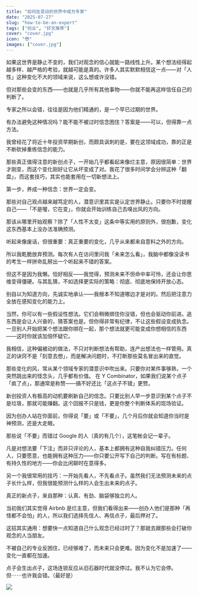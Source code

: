 ```yaml
---
title: "如何在变动的世界中成为专家"
date: "2025-07-27"
slug: "how-to-be-an-expert"
tags: ["创业", "好文推荐"]
cover: "cover.jpg"
icon: "😎"
images: ["cover.jpg"]
---
```

如果这世界是静止不变的，我们对观念的信心就能一路线性上升。某个想法经得起越多样、越严格的考验，就越可能是真的。许多人其实默默相信这一点——对「人性」这种变化不大的领域来说，这么想或许没错。



但对那些会变的东西——也就是几乎所有其他事物——你就不能再这样信任自己的判断了。



专家之所以会错，往往是因为他们精通的，是一个早已过期的世界。



有办法避免这种情况吗？能不能不被过时信念困住？答案是——可以，但得靠一点方法。



我曾经花了将近十年投资早期新创，而颇具讽刺的是，要在这领域成功，靠的正是不断砍掉重练信念的能力。



那些真正值得注意的新创点子，一开始几乎都看起来像烂主意，原因很简单：世界才刚变，而这个变化刚好让它从坏变成了对。我花了很多时间学会分辨这种「翻盘」，而这套技巧，其实也能套用在一切新想法上。



第一步，养成一种信念：世界一定会变。



那些对自己观点越来越笃定的人，潜意识里其实是认定世界静止。只要你不时提醒自己——「不是喔，它在变」，你就会开始训练自己去嗅出风的方向。



那该从哪里开始观察？除了「人性不太变」这条中等实用的原则外，很抱歉，变化这东西基本上没办法准确预测。



听起来像废话，但很重要：真正重要的变化，几乎从来都来自意料之外的方向。



所以我乾脆放弃预测。每次有人在访问里问我「未来怎么看」，我脑中都像没读书的考生一样拼命乱掰出一个听起来不错的答案。



但这不是因为我懒。恰好相反——我觉得，预测未来不但命中率可怜，还会让你思维变得僵硬。与其乱猜，不如选择更实际的策略：彻底、彻底地保持开放心态。



别自以为知道方向，先诚实地承认——我根本不知道哪边才是对的。然后把注意力全放在感知变化的能力上。



当然，你可以有一些假设性想法。它们会稍微绑住你没错，但也会驱动你前进。追东西是会让人兴奋的，猜答案也是。但你得非常有纪律，不让这些假设变成执念。
一旦别人开始把某个想法跟你绑在一起，那个想法就更可能变成你想相信的东西——这时你就该加倍怀疑它。



我相信，这种偏被动的做法，不只对判断想法有帮助，连产出想法也一样管用。真正的诀窍不是「刻意去想」，而是解决问题时，不打断那些莫名冒出来的直觉。



那些变化的风，常从某个领域专家的潜意识中吹出来。只要你对某件事够熟，一个突然跳出来的怪念头，几乎都有价值。
在 Y Combinator，如果我们说某个点子「疯了点」，那通常是称赞——搞不好还比「这点子不错」更赞。



新创投资人有极高的动机要刷新自己的信念。只要比别人早一步意识到某个点子不是垃圾，那就可能赚翻。这个回报不只是钱，更是你整个判断体系的现场验证。



因为创办人站在你面前，你得说「要」或「不要」，几个月后你就会知道你当时是神预测，还是大走眼。



那些说「不要」而错过 Google 的人（真的有几个），这笔帐会记一辈子。



凡是对想法要「下注」而非只评论的人，基本上都拥有这种自我纠错压力。任何人，只要愿意，也能拥有这种压力——你只要公开写下自己的判断。写在有标题、有持久性的地方——你会比闲聊时在意得多。



另一个我很常用的技巧：一开始先看人，不先看点子。虽然我们无法预测未来的点子长什么样，但我很能预测什么样的人会生出未来的点子。



真正的新点子，来自那种：认真、有劲、脑袋够独立的人。



当初我们其实觉得 Airbnb 是烂主意，但我们看得出来——创办人他们是那种「再怪都不会怕」的人，所以我们选择先信人、再信点子，最后押对了。



这招其实通用：想要快一点知道自己什么观念已经过时了？那就去跟那些会打破你观念的人当朋友。



不被自己的专业反困住，已经够难了，而未来只会更难。因为变化不是加速了——变化一直都在加速。



点子会生出点子，这场连锁反应从旧石器时代就没停过。我不认为它会停。
但⋯⋯也许我会错。（最好是）




![](https://prod-files-secure.s3.us-west-2.amazonaws.com/112d0858-5090-4d34-a606-b75eb8d65fd2/46476355-9cf3-4e99-9b7a-3531bc426380/1000202064.png?X-Amz-Algorithm=AWS4-HMAC-SHA256&X-Amz-Content-Sha256=UNSIGNED-PAYLOAD&X-Amz-Credential=ASIAZI2LB466673XI4RV%2F20250828%2Fus-west-2%2Fs3%2Faws4_request&X-Amz-Date=20250828T071309Z&X-Amz-Expires=3600&X-Amz-Security-Token=IQoJb3JpZ2luX2VjEEYaCXVzLXdlc3QtMiJHMEUCIHtpLjLKn%2BOZNltMFCbM7eqk8ZolPmDRn7hYMcrfcqWwAiEApFV3WHR6O1YY2ittfbwwavMVjv6EEtz%2FWcysKljasvkqiAQIn%2F%2F%2F%2F%2F%2F%2F%2F%2F%2F%2FARAAGgw2Mzc0MjMxODM4MDUiDFiQUrw2KuqM2fDD%2ByrcAzt%2BEUsiB1WuAnTX5q6YPOttsEynJRrm0Bbqf7yzK5G0JOc%2F0E0n3diXx0saDP7XyznVRuY0jdgqOMPEygxctpc7Jc77OxrBDq%2Fd3DOzEeKGdCXNxMagAiBVo8%2FALk%2FHRVEWyDlwhtvpVK6JeoOKNa0EiD3BsM444xeTQ1DISekq6lJpvrRyR4oCNeHUc4VXFnaJ03EAwrQrGCA4engoLwVVl91nLVZRcIAONOxQ%2BXJzz64eAAqIczfZ4bCkaLs1FgdQPwaNunomacimklT1i9QgFZcAnO7xo5srKjeSjb%2FNuWCkO0RcWudkCjGB%2FoJUop%2B8p41G0YlJ8OO52BXFmrZLzKfZXdAX9EGon31ViYDY58eXgW6la5jKq4DptVQqM8SX5OOmW2cULbBXy6vhs3uLgVOzLMg4AFflECMda92HOtv4XY%2F%2FXwETL7dTjkDpxigMjiEidirBJXAshapYcU9ud2q6ar9rcf9j%2FlDqEtFhwnzQr%2Fgt7PlQlno86HuaORroyK92F7ZbEvXtgL1LhsquOZZd1LW1MT7DeWCmkwfuFFzn42UjvKTM87JqIeL7Toqgcuj6x6fQO8JBAOyEJE%2FyOdQhqgs%2FiuLqYv1reSx1m8MTwsmxTl4HsVdcMMTov8UGOqUBuP1YcmZqXhpBCZLpuoJJK3koQ5yP0FZKKfMDAgk2lRc8r4a28RPIHRStW0OjuUyGXqwPsoZiLIDG42zcogac77br4xOCcgjTN%2F9naXFlQe8gyJKBvi1%2FwyMUDYVmCTqeZ6VFQzHgLHbJ5l5MjBw2z25wo7uIHtF5rscX7VcfAf8FPaa29CtiCP3GT%2FSWvIJFrrCEuUAlEbGoMQlBilZ%2B6YPsqFEt&X-Amz-Signature=716d2d94d6ec591e0a47ae26ae39c3b0d6fcce2ab85d372a041418525cb8853e&X-Amz-SignedHeaders=host&x-amz-checksum-mode=ENABLED&x-id=GetObject)

